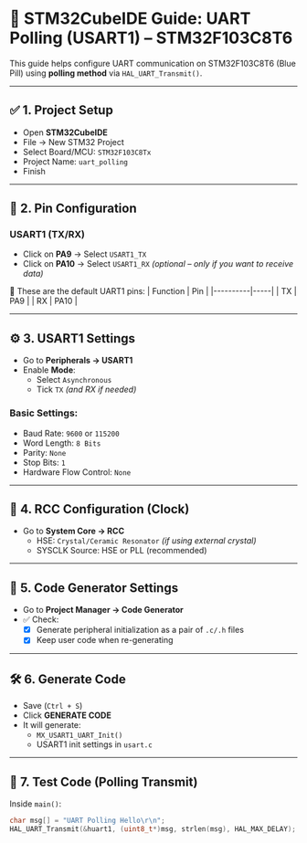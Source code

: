 # 🔧 STM32CubeIDE Guide: UART Polling (USART1) – STM32F103C8T6

This guide helps configure UART communication on STM32F103C8T6 (Blue Pill) using **polling method** via `HAL_UART_Transmit()`.

---

## ✅ 1. Project Setup

- Open **STM32CubeIDE**
- File → New STM32 Project
- Select Board/MCU: `STM32F103C8Tx`
- Project Name: `uart_polling`
- Finish

---

## 🧭 2. Pin Configuration

### USART1 (TX/RX)
- Click on **PA9** → Select `USART1_TX`
- Click on **PA10** → Select `USART1_RX` *(optional – only if you want to receive data)*

📌 These are the default UART1 pins:
| Function | Pin |
|----------|-----|
| TX       | PA9 |
| RX       | PA10 |

---

## ⚙️ 3. USART1 Settings

- Go to **Peripherals → USART1**
- Enable **Mode**:
  - Select `Asynchronous`
  - Tick `TX` *(and RX if needed)*

### Basic Settings:
- Baud Rate: `9600` or `115200`
- Word Length: `8 Bits`
- Parity: `None`
- Stop Bits: `1`
- Hardware Flow Control: `None`

---

## 🔌 4. RCC Configuration (Clock)

- Go to **System Core → RCC**
  - HSE: `Crystal/Ceramic Resonator` *(if using external crystal)*
  - SYSCLK Source: HSE or PLL (recommended)

---

## 🧰 5. Code Generator Settings

- Go to **Project Manager → Code Generator**
- ✅ Check:
  - [x] Generate peripheral initialization as a pair of `.c/.h` files
  - [x] Keep user code when re-generating

---

## 🛠️ 6. Generate Code

- Save (`Ctrl + S`)
- Click **GENERATE CODE**
- It will generate:
  - `MX_USART1_UART_Init()`
  - USART1 init settings in `usart.c`

---

## 🧪 7. Test Code (Polling Transmit)

Inside `main()`:

```c
char msg[] = "UART Polling Hello\r\n";
HAL_UART_Transmit(&huart1, (uint8_t*)msg, strlen(msg), HAL_MAX_DELAY);
